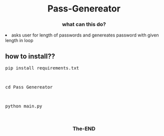  <h1 align="center">
  Pass-Genereator
</h1>

<h3 align="center">
  what can this do?
</h3>
<li>asks user for length of passwords and genereates password with given length in loop</li>

<h2>how to install??</h2>


<pre>pip install requirements.txt</pre>
<br>
<pre>cd Pass_Genereator</pre>
<br>
<pre>python main.py</pre>
<br>



 <h3 align="center">
  The-END
</h3>
